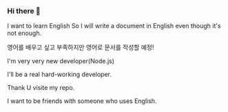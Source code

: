 ### Hi there 👋

I want to learn English
So I will write a document in English even though it's not enough.

영어를 배우고 싶고 부족하지만 영어로 문서를 작성할 예정!

I'm very very new developer(Node.js) 

I'll be a real hard-working developer.

Thank U visite my repo.

I want to be friends with someone who uses English.

<!--
**kwanyung/kwanyung** is a ✨ _special_ ✨ repository because its `README.md` (this file) appears on your GitHub profile.

Here are some ideas to get you started:

- 🔭 I’m currently working on ...
- 🌱 I’m currently learning ...
- 👯 I’m looking to collaborate on ...
- 🤔 I’m looking for help with ...
- 💬 Ask me about ...
- 📫 How to reach me: ...
- 😄 Pronouns: ...
- ⚡ Fun fact: ...
-->
